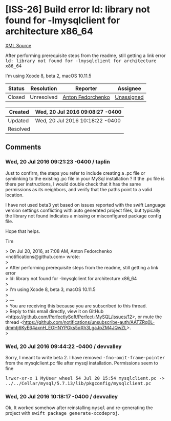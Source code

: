 # [ISS-26] Build error ld: library not found for -lmysqlclient for architecture x86_64

[XML Source](../xml/ISS-26.xml)
<p><p>After performing prerequisite steps from the readme, still getting a link error<br/>
<tt>ld: library not found for -lmysqlclient for architecture x86_64</tt></p>

<p>I'm using Xcode 8, beta 2, macOS 10.11.5</p></p>





Status|Resolution|Reporter|Assignee
------|----------|--------|--------
Closed|Unresolved|[Anton Fedorchenko](devValley)|[Unassigned]($-1)





Created|Wed, 20 Jul 2016 09:08:27 -0400
-------|--------------
Updated|Wed, 20 Jul 2016 10:18:22 -0400
Resolved|


## Comments




### Wed, 20 Jul 2016 09:21:23 -0400 / taplin 

<p><p>Just to confirm, the steps you refer to include creating a .pc file or symlinking to the existing .pc file in your MySql installation ? If the .pc file is there per instructions, I would double check that it has the same permissions as its neighbors, and verify that the paths point to a valid location.</p>

<p>I have not used beta3 yet based on issues reported with the swift Language version settings conflicting with auto generated project files, but typically the library not found indicates a missing or misconfigured package config file.</p>

<p>Hope that helps.</p>

<p>Tim </p>

<p>&gt; On Jul 20, 2016, at 7:08 AM, Anton Fedorchenko &lt;notifications@github.com&gt; wrote:<br/>
&gt; <br/>
&gt; After performing prerequisite steps from the readme, still getting a link error<br/>
&gt; ld: library not found for -lmysqlclient for architecture x86_64<br/>
&gt; <br/>
&gt; I'm using Xcode 8, beta 3, macOS 10.11.5<br/>
&gt; <br/>
&gt; —<br/>
&gt; You are receiving this because you are subscribed to this thread.<br/>
&gt; Reply to this email directly, view it on GitHub &lt;<a href="https://github.com/PerfectlySoft/Perfect-MySQL/issues/12" class="external-link" rel="nofollow">https://github.com/PerfectlySoft/Perfect-MySQL/issues/12</a>&gt;, or mute the thread &lt;<a href="https://github.com/notifications/unsubscribe-auth/AATZRq0L-dmmtj6KyE64axnH_EOHNYPGks5qXh3LgaJpZM4JQwZL" class="external-link" rel="nofollow">https://github.com/notifications/unsubscribe-auth/AATZRq0L-dmmtj6KyE64axnH_EOHNYPGks5qXh3LgaJpZM4JQwZL</a>&gt;.<br/>
&gt; </p>
</p>


### Wed, 20 Jul 2016 09:44:22 -0400 / devvalley 

<p><p>Sorry, I meant to write beta 2. I have removed <tt>-fno-omit-frame-pointer</tt> from the mysqlclient.pc file after mysql installation. Permissions seem to fine</p>

<p><tt>lrwxr-xr-x  1 MyUser  wheel   54 Jul 20 15:54 mysqlclient.pc -&gt; ../../Cellar/mysql/5.7.13/lib/pkgconfig/mysqlclient.pc</tt></p></p>


### Wed, 20 Jul 2016 10:18:17 -0400 / devvalley 

<p><p>Ok, It worked somehow after reinstalling <tt>mysql</tt> and re-generating the project with <tt>swift package generate-xcodeproj</tt>.</p></p>


